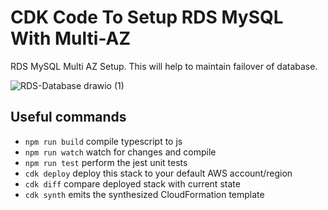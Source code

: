 # CDK Code To Setup RDS MySQL With Multi-AZ

RDS MySQL Multi AZ Setup. This will help to maintain failover of database.

![RDS-Database drawio (1)](https://github.com/namdev-rathod/rds-mysql-with-high-availability/assets/140707502/fb0ba1be-225b-47ac-b99d-300143713918)


## Useful commands

* `npm run build`   compile typescript to js
* `npm run watch`   watch for changes and compile
* `npm run test`    perform the jest unit tests
* `cdk deploy`      deploy this stack to your default AWS account/region
* `cdk diff`        compare deployed stack with current state
* `cdk synth`       emits the synthesized CloudFormation template
